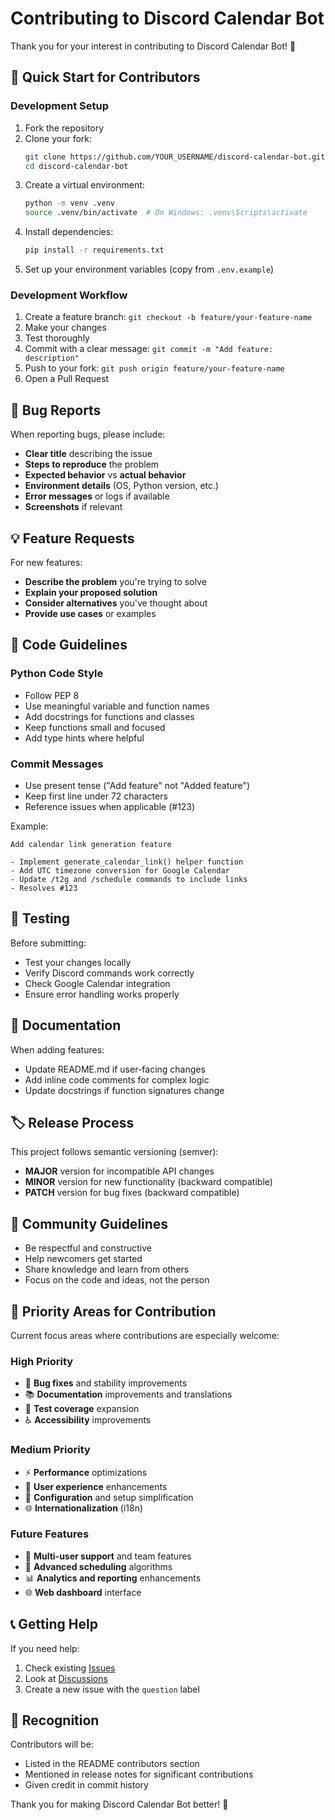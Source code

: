 # Contributing to Discord Calendar Bot

Thank you for your interest in contributing to Discord Calendar Bot! 🎉

## 🚀 Quick Start for Contributors

### Development Setup
1. Fork the repository
2. Clone your fork:
   ```bash
   git clone https://github.com/YOUR_USERNAME/discord-calendar-bot.git
   cd discord-calendar-bot
   ```
3. Create a virtual environment:
   ```bash
   python -m venv .venv
   source .venv/bin/activate  # On Windows: .venv\Scripts\activate
   ```
4. Install dependencies:
   ```bash
   pip install -r requirements.txt
   ```
5. Set up your environment variables (copy from `.env.example`)

### Development Workflow
1. Create a feature branch: `git checkout -b feature/your-feature-name`
2. Make your changes
3. Test thoroughly
4. Commit with a clear message: `git commit -m "Add feature: description"`
5. Push to your fork: `git push origin feature/your-feature-name`
6. Open a Pull Request

## 🐛 Bug Reports

When reporting bugs, please include:
- **Clear title** describing the issue
- **Steps to reproduce** the problem
- **Expected behavior** vs **actual behavior**
- **Environment details** (OS, Python version, etc.)
- **Error messages** or logs if available
- **Screenshots** if relevant

## 💡 Feature Requests

For new features:
- **Describe the problem** you're trying to solve
- **Explain your proposed solution**
- **Consider alternatives** you've thought about
- **Provide use cases** or examples

## 🔧 Code Guidelines

### Python Code Style
- Follow PEP 8
- Use meaningful variable and function names
- Add docstrings for functions and classes
- Keep functions small and focused
- Add type hints where helpful

### Commit Messages
- Use present tense ("Add feature" not "Added feature")
- Keep first line under 72 characters
- Reference issues when applicable (#123)

Example:
```
Add calendar link generation feature

- Implement generate_calendar_link() helper function
- Add UTC timezone conversion for Google Calendar
- Update /t2g and /schedule commands to include links
- Resolves #123
```

## 🧪 Testing

Before submitting:
- Test your changes locally
- Verify Discord commands work correctly
- Check Google Calendar integration
- Ensure error handling works properly

## 📝 Documentation

When adding features:
- Update README.md if user-facing changes
- Add inline code comments for complex logic
- Update docstrings if function signatures change

## 🏷️ Release Process

This project follows semantic versioning (semver):
- **MAJOR** version for incompatible API changes
- **MINOR** version for new functionality (backward compatible)
- **PATCH** version for bug fixes (backward compatible)

## 🤝 Community Guidelines

- Be respectful and constructive
- Help newcomers get started
- Share knowledge and learn from others
- Focus on the code and ideas, not the person

## 🎯 Priority Areas for Contribution

Current focus areas where contributions are especially welcome:

### High Priority
- 🐛 **Bug fixes** and stability improvements
- 📚 **Documentation** improvements and translations
- 🧪 **Test coverage** expansion
- ♿ **Accessibility** improvements

### Medium Priority
- ⚡ **Performance** optimizations
- 🎨 **User experience** enhancements
- 🔧 **Configuration** and setup simplification
- 🌐 **Internationalization** (i18n)

### Future Features
- 👥 **Multi-user support** and team features
- 🔄 **Advanced scheduling** algorithms
- 📊 **Analytics and reporting** enhancements
- 🌐 **Web dashboard** interface

## 📞 Getting Help

If you need help:
1. Check existing [Issues](https://github.com/Nodee-1014/discord-calendar-bot/issues)
2. Look at [Discussions](https://github.com/Nodee-1014/discord-calendar-bot/discussions)
3. Create a new issue with the `question` label

## 🌟 Recognition

Contributors will be:
- Listed in the README contributors section
- Mentioned in release notes for significant contributions
- Given credit in commit history

Thank you for making Discord Calendar Bot better! 🚀